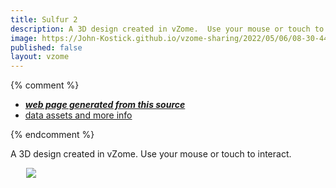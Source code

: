 ```yaml
---
title: Sulfur 2
description: A 3D design created in vZome.  Use your mouse or touch to interact.
image: https://John-Kostick.github.io/vzome-sharing/2022/05/06/08-30-44-Sulfur-2/Sulfur-2.png
published: false
layout: vzome
---
```


{% comment %}
 - [***web page generated from this source***](<https://John-Kostick.github.io/vzome-sharing/2022/05/06/Sulfur-2-08-30-44.html>)
 - [data assets and more info](<https://github.com/John-Kostick/vzome-sharing/tree/main/2022/05/06/08-30-44-Sulfur-2/>)
 
{% endcomment %}

A 3D design created in vZome.  Use your mouse or touch to interact.

<vzome-viewer style="width: 87%; height: 60vh; margin: 5%"
       src="https://John-Kostick.github.io/vzome-sharing/2022/05/06/08-30-44-Sulfur-2/Sulfur-2.vZome" >
  <img src="https://John-Kostick.github.io/vzome-sharing/2022/05/06/08-30-44-Sulfur-2/Sulfur-2.png" />
</vzome-viewer>